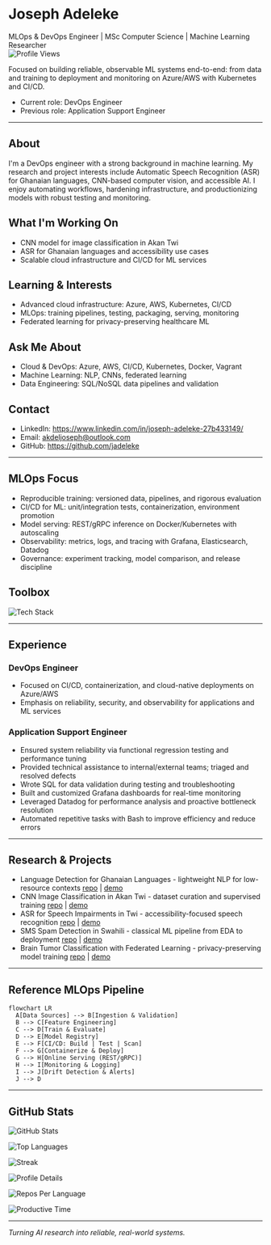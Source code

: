 # Joseph Adeleke
MLOps & DevOps Engineer | MSc Computer Science | Machine Learning Researcher  
![Profile Views](https://komarev.com/ghpvc/?username=jadeleke&color=0e75b6&style=flat)

Focused on building reliable, observable ML systems end-to-end: from data and training to deployment and monitoring on Azure/AWS with Kubernetes and CI/CD.

- Current role: DevOps Engineer
- Previous role: Application Support Engineer

---

## About
I'm a DevOps engineer with a strong background in machine learning. My research and project interests include Automatic Speech Recognition (ASR) for Ghanaian languages, CNN-based computer vision, and accessible AI. I enjoy automating workflows, hardening infrastructure, and productionizing models with robust testing and monitoring.

## What I'm Working On
- CNN model for image classification in Akan Twi
- ASR for Ghanaian languages and accessibility use cases
- Scalable cloud infrastructure and CI/CD for ML services

## Learning & Interests
- Advanced cloud infrastructure: Azure, AWS, Kubernetes, CI/CD
- MLOps: training pipelines, testing, packaging, serving, monitoring
- Federated learning for privacy-preserving healthcare ML

## Ask Me About
- Cloud & DevOps: Azure, AWS, CI/CD, Kubernetes, Docker, Vagrant
- Machine Learning: NLP, CNNs, federated learning
- Data Engineering: SQL/NoSQL data pipelines and validation

## Contact
- LinkedIn: https://www.linkedin.com/in/joseph-adeleke-27b433149/
- Email: akdeljoseph@outlook.com
- GitHub: https://github.com/jadeleke

---

## MLOps Focus
- Reproducible training: versioned data, pipelines, and rigorous evaluation
- CI/CD for ML: unit/integration tests, containerization, environment promotion
- Model serving: REST/gRPC inference on Docker/Kubernetes with autoscaling
- Observability: metrics, logs, and tracing with Grafana, Elasticsearch, Datadog
- Governance: experiment tracking, model comparison, and release discipline

## Toolbox
<!-- Icons from skillicons.dev; rendered on GitHub -->
![Tech Stack](https://skillicons.dev/icons?i=python,pytorch,tensorflow,sklearn,azure,aws,docker,kubernetes,githubactions,grafana,elasticsearch,datadog,bash,linux,vagrant&perline=8)

---

## Experience

### DevOps Engineer
- Focused on CI/CD, containerization, and cloud-native deployments on Azure/AWS
- Emphasis on reliability, security, and observability for applications and ML services

### Application Support Engineer
- Ensured system reliability via functional regression testing and performance tuning
- Provided technical assistance to internal/external teams; triaged and resolved defects
- Wrote SQL for data validation during testing and troubleshooting
- Built and customized Grafana dashboards for real-time monitoring
- Leveraged Datadog for performance analysis and proactive bottleneck resolution
- Automated repetitive tasks with Bash to improve efficiency and reduce errors

---

## Research & Projects
- Language Detection for Ghanaian Languages - lightweight NLP for low-resource contexts [repo](#) | [demo](#)
- CNN Image Classification in Akan Twi - dataset curation and supervised training [repo](#) | [demo](#)
- ASR for Speech Impairments in Twi - accessibility-focused speech recognition [repo](#) | [demo](#)
- SMS Spam Detection in Swahili - classical ML pipeline from EDA to deployment [repo](#) | [demo](#)
- Brain Tumor Classification with Federated Learning - privacy-preserving model training [repo](#) | [demo](#)

---

## Reference MLOps Pipeline
```mermaid
flowchart LR
  A[Data Sources] --> B[Ingestion & Validation]
  B --> C[Feature Engineering]
  C --> D[Train & Evaluate]
  D --> E[Model Registry]
  E --> F[CI/CD: Build | Test | Scan]
  F --> G[Containerize & Deploy]
  G --> H[Online Serving (REST/gRPC)]
  H --> I[Monitoring & Logging]
  I --> J[Drift Detection & Alerts]
  J --> D
```

---

## GitHub Stats

<!-- You can swap the theme by changing 'tokyonight' in the URLs below -->
![GitHub Stats](https://github-readme-stats.vercel.app/api?username=jadeleke&show_icons=true&theme=tokyonight)

![Top Languages](https://github-readme-stats.vercel.app/api/top-langs/?username=jadeleke&layout=compact&theme=tokyonight)

![Streak](https://streak-stats.demolab.com?user=jadeleke&theme=tokyonight)

<!-- Profile Summary Cards -->
![Profile Details](https://github-profile-summary-cards.vercel.app/api/cards/profile-details?username=jadeleke&theme=tokyonight)

![Repos Per Language](https://github-profile-summary-cards.vercel.app/api/cards/repos-per-language?username=jadeleke&theme=tokyonight)

![Productive Time](https://github-profile-summary-cards.vercel.app/api/cards/productive-time?username=jadeleke&utcOffset=0&theme=tokyonight)

---

_Turning AI research into reliable, real-world systems._
